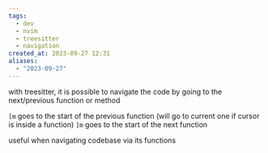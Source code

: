 ```yaml
---
tags:
  - dev
  - nvim
  - treesitter
  - navigation
created_at: 2023-09-27 12:31
aliases:
  - "2023-09-27"
---
```

with treesitter, it is possible to navigate the code by going to the next/previous function or method

`[m` goes to the start of the previous function (will go to current one if cursor is inside a function)
`]m` goes to the start of the next function

useful when navigating codebase via its functions